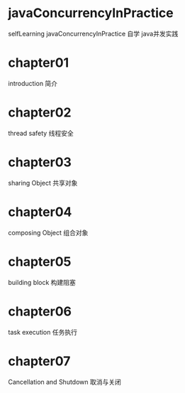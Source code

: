 # javaConcurrencyInPractice
selfLearning javaConcurrencyInPractice
自学 java并发实践

# chapter01
introduction
简介

# chapter02
thread safety
线程安全

# chapter03
sharing Object
共享对象

# chapter04
composing Object
组合对象

# chapter05
building block
构建阻塞

# chapter06
task execution
任务执行

# chapter07
Cancellation and Shutdown
取消与关闭
